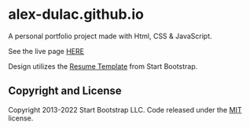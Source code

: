 # alex-dulac.github.io

A personal portfolio project made with Html, CSS & JavaScript.

See the live page [HERE](https://alex-dulac.github.io/)

Design utilizes the [Resume Template](https://startbootstrap.com/themes/resume/) from Start Bootstrap.

## Copyright and License

Copyright 2013-2022 Start Bootstrap LLC. Code released under the [MIT](https://github.com/StartBootstrap/startbootstrap-resume/blob/master/LICENSE) license.
